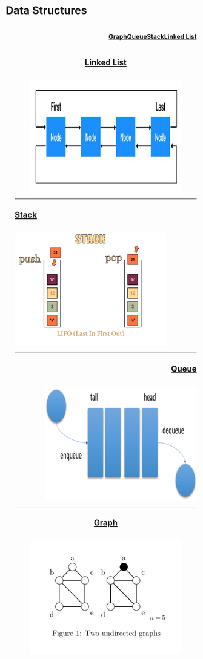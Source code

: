 # Data Structures 
<ul type="none" style=" display: flex;
          flex-direction: row-reverse;">
<li>
   <h3>  <a href="#linklist">  Linked List  </a></h3>
    </li>
    <li type="♾️">
       <h3> <a href="#stack"> Stack  </a></h3>
    </li>
    <li>
      <h3>   <a href="#queue">Queue </a></h3>
    </li>
    <li>
        <h3> <a href="#graph"> Graph </a></h3>
    </li>
</ul>

<ul type="none">
<li  id="linklist" align="center">
<h2>
    <a title="Go to code" href="./_linkedList.py">
        Linked List
    </a>
</h2>
<br/>
<img align="center" height="300" width="400" src="./img/link.png" alt="Linked List"/>

</li>
   <hr/>


<li  id="stack" align="left">
    <h2>
        <a title="Go to code" href="./_stack.py"> Stack</a>
        </h2>
        <br/>
        <img height="300" width="400" src="./img/stack.png" alt="Stack"/>
        

</li>
   <hr/>


<li  id="queue" align="right">
    <h2>
        <a title="Go to code" href="./_queue.py"> Queue</a>
        </h2>
        <br/>
        <img height="300" width="400" src="./img/queue.png" alt="Queue"/>
        

</li>
<hr/>


<li align="center" id="graph">
    <h2>
        <a title="Go to code" href="./_graph.py"> Graph</a>
        </h2>
        <br/>
        <img height="300" width="400" src="./img/graph.png" alt="Graph"/>
        

</li>
</ul>
